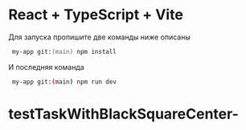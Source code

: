 # React + TypeScript + Vite

Для запуска пропишите две команды ниже описаны

```zsh
 my-app git:(main) npm install

```

И последняя команда

```bash
 my-app git:(main) npm run dev

```
# testTaskWithBlackSquareCenter-
